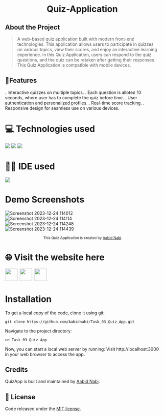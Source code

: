 <h1 align="center">Quiz-Application</h1> 
 
## About the Project
> A web-based quiz application built with modern front-end technologies. 
> This application allows users to participate in quizzes on various topics, view their scores, and enjoy an interactive learning experience.
> In this Quiz Application, users can respond to the quiz questions, and the quiz can be retaken after getting their responses. 
> This Quiz Application is compatible with mobile devices.

## 📝Features
. Interactive quizzes on multiple topics.
. Each question is alloted 10 seconds, where user has to complete the quiz before time. 
. User authentication and personalized profiles.
. Real-time score tracking.
. Responsive design for seamless use on various devices.

# 💻 Technologies used
<img src="https://img.shields.io/badge/HTML5-FF3300?style=for-the-badge&logo=html5&logoColor=white">
<img src="https://img.shields.io/badge/CSS3-0066FF?style=for-the-badge&logo=css3&logoColor=white">
<img src="https://img.shields.io/badge/JavaScript-FFF600?style=for-the-badge&logo=javascript&logoColor=white">

# 👩‍💻 IDE used
<img src="https://img.shields.io/badge/Visual_Studio_Code-0078D4?style=for-the-badge&logo=visual%20studio%20code&logoColor=white">

# Demo Screenshots
![Screenshot 2023-12-24 114012](https://github.com/Aabidnabi/InnovixionTech-Dec1/assets/69672207/9543ab59-f358-40ca-aa55-3e5bf83f34b1)<br>
![Screenshot 2023-12-24 114114](https://github.com/Aabidnabi/InnovixionTech-Dec1/assets/69672207/f51ec7e1-89c4-4c6c-b9c6-b48d319db420)<br>
![Screenshot 2023-12-24 114248](https://github.com/Aabidnabi/InnovixionTech-Dec1/assets/69672207/c729530a-6093-4f44-a64f-2d6948d759b3)<br>
![Screenshot 2023-12-24 114439](https://github.com/Aabidnabi/InnovixionTech-Dec1/assets/69672207/f207ad47-f12f-4b6b-a59a-07788148ec58)

<div align="center">
<sub>This Quiz Application is created by
<a href="https://github.com/Aabidnabi">Aabid Nabi </a>
</sub>
</div>

# 🌐 Visit the website here
<a href="https://valentinefernandes.github.io/Quiz-Application/">
<img width="40" height="40" src="https://github.com/ValentineFernandes/ValentineFernandes/blob/main/Portfolio/github.png"></a>
&nbsp;<a href="https://quizapplsite.netlify.app"><img width="40" height="40" src="https://github.com/ValentineFernandes/ValentineFernandes/blob/main/Portfolio/netlify.jpg"></a>
&nbsp;<a href="https://quiz-application-pearl.vercel.app/"><img width="40" height="40" src="https://github.com/ValentineFernandes/ValentineFernandes/blob/main/Portfolio/vercel.png"></a>

# Installation
To get a local copy of the code, clone it using git:

```
git clone https://github.com/Aabidnabi/Task_03_Quiz_App.git
```
Navigate to the project directory:
```
cd Task_03_Quiz_App
```
Now, you can start a local web server by running:
Visit http://localhost:3000 in your web browser to access the app.

## Credits
QuizApp is built and maintained by [Aabid Nabi](https://portfolioaabidnabi.nelify.app).

## 📕 License
Code released under the [MIT license](#).
